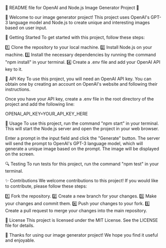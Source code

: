 📝 README file for OpenAI and Node.js Image Generator Project 🎨

👋 Welcome to our image generator project! This project uses OpenAI's GPT-3 language model and Node.js to create unique and interesting images based on user input.

🚀 Getting Started
To get started with this project, follow these steps:

1️⃣ Clone the repository to your local machine.
2️⃣ Install Node.js on your machine.
3️⃣ Install the necessary dependencies by running the command "npm install" in your terminal.
4️⃣ Create a .env file and add your OpenAI API key to it.

🔑 API Key
To use this project, you will need an OpenAI API key. You can obtain one by creating an account on OpenAI's website and following their instructions.

Once you have your API key, create a .env file in the root directory of the project and add the following line:

OPENAI_API_KEY=YOUR_API_KEY_HERE

🔧 Usage
To use this project, run the command "npm start" in your terminal. This will start the Node.js server and open the project in your web browser.

Enter a prompt in the input field and click the "Generate" button. The server will send the prompt to OpenAI's GPT-3 language model, which will generate a unique image based on the prompt. The image will be displayed on the screen.

🔍 Testing
To run tests for this project, run the command "npm test" in your terminal.

✨ Contributions
We welcome contributions to this project! If you would like to contribute, please follow these steps:

1️⃣ Fork the repository.
2️⃣ Create a new branch for your changes.
3️⃣ Make your changes and commit them.
4️⃣ Push your changes to your fork.
5️⃣ Create a pull request to merge your changes into the main repository.

📜 License
This project is licensed under the MIT License. See the LICENSE file for details.

👋 Thanks for using our image generator project! We hope you find it useful and enjoyable.
